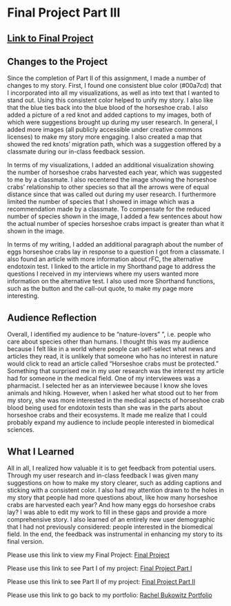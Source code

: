 # Final Project Part III

## [Link to Final Project](https://carnegiemellon.shorthandstories.com/horseshoe-crabs-must-be-protected-/index.html)

## Changes to the Project

Since the completion of Part II of this assignment, I made a number of changes to my story. First, I found one consistent blue color (#00a7cd) that I incorporated into all my visualizations, as well as into text that I wanted to stand out. Using this consistent color helped to unify my story. I also like that the blue ties back into the blue blood of the horseshoe crab. I also added a picture of a red knot and added captions to my images, both of which were suggestions brought up during my user research. In general, I added more images (all publicly accessible under creative commons licenses) to make my story more engaging. I also created a map that showed the red knots’ migration path, which was a suggestion offered by a classmate during our in-class feedback session. 

In terms of my visualizations, I added an additional visualization showing the number of horseshoe crabs harvested each year, which was suggested to me by a classmate. I also recentered the image showing the horseshoe crabs’ relationship to other species so that all the arrows were of equal distance since that was called out during my user research. I furthermore limited the number of species that I showed in image which was a recommendation made by a classmate. To compensate for the reduced number of species shown in the image, I added a few sentences about how the actual number of species horseshoe crabs impact is greater than what it shown in the image. 

In terms of my writing, I added an additional paragraph about the number of eggs horseshoe crabs lay in response to a question I got from a classmate. I also found an article with more information about rFC, the alternative endotoxin test. I linked to the article in my Shorthand page to address the questions I received in my interviews where my users wanted more information on the alternative test. I also used more Shorthand functions, such as the button and the call-out quote, to make my page more interesting. 

## Audience Reflection

Overall, I identified my audience to be “nature-lovers” ”, i.e. people who care about species other than humans. I thought this was my audience because I felt like in a world where people can self-select what news and articles they read, it is unlikely that someone who has no interest in nature would click to read an article called “Horseshoe crabs must be protected.” Something that surprised me in my user research was the interest my article had for someone in the medical field. One of my interviewees was a pharmacist. I selected her as an interviewee because I know she loves animals and hiking. However, when I asked her what stood out to her from my story, she was more interested in the medical aspects of horseshoe crab blood being used for endotoxin tests than she was in the parts about horseshoe crabs and their ecosystems. It made me realize that I could probably expand my audience to include people interested in biomedical sciences.

## What I Learned

All in all, I realized how valuable it is to get feedback from potential users. Through my user research and in-class feedback I was given many suggestions on how to make my story clearer, such as adding captions and sticking with a consistent color. I also had my attention drawn to the holes in my story that people had more questions about, like how many horseshoe crabs are harvested each year? And how many eggs do horseshoe crabs lay? I was able to edit my work to fill in these gaps and provide a more comprehensive story. I also learned of an entirely new user demographic that I had not previously considered: people interested in the biomedical field. In the end, the feedback was instrumental in enhancing my story to its final version. 

Please use this link to view my Final Project: [Final Project](https://carnegiemellon.shorthandstories.com/horseshoe-crabs-must-be-protected-/index.html)

Please use this link to see Part I of my project: [Final Project Part I](final_project_RachelBukowitz.md)

Please use this link to see Part II of my project: [Final Project Part II](PartIIFinalProject.md)

Please use this link to go back to my portfolio: [Rachel Bukowitz Portfolio](https://rbukowit.github.io/Bukowitz-Portfolio/)

